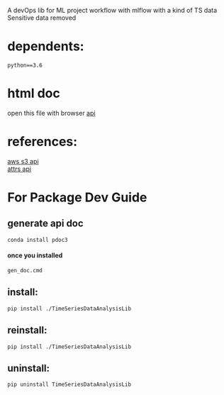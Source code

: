 A devOps lib for ML project workflow with mlflow with a kind of TS data  
Sensitive data removed  

# dependents:
    python==3.6

# html doc
open this file with browser
[api](./TimeSeriesDataAnalysisLib/doc/TimeSeriesDataAnalysisLib/index.html) 


# references:
[aws s3 api](https://botocore.amazonaws.com/v1/documentation/api/latest/reference/services/s3.html#S3.Client.list_objects)  
[attrs api](http://www.attrs.org/en/stable/examples.html)  


# For Package Dev Guide

## generate api doc 
```
conda install pdoc3
```
#### once you installed
```
gen_doc.cmd
```

## install:

```
pip install ./TimeSeriesDataAnalysisLib
```

## reinstall:

```
pip install ./TimeSeriesDataAnalysisLib 
```

## uninstall:

```
pip uninstall TimeSeriesDataAnalysisLib
```